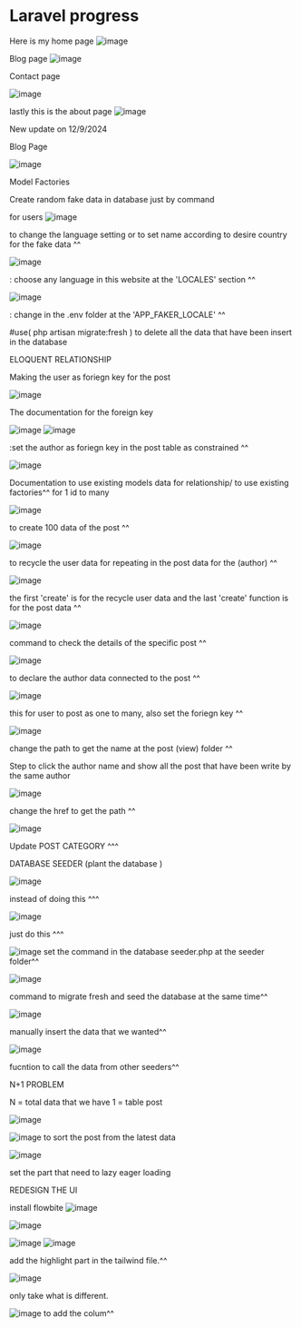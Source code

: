 # Laravel progress
 Here is my home page
![image](https://github.com/user-attachments/assets/9880c338-f33d-464d-bb51-85c2be238e3b)

Blog page
![image](https://github.com/user-attachments/assets/473b79ed-b7a6-4519-8d8b-52468360e776)

Contact page

![image](https://github.com/user-attachments/assets/ee755173-c9f5-4514-9a1c-0fd1e597ef82)

lastly this is the about page
![image](https://github.com/user-attachments/assets/aea4c6d5-e376-4b1e-8894-09a7395474b3)

New update on 12/9/2024

Blog Page 

![image](https://github.com/user-attachments/assets/9b10a27f-358b-401c-9371-941b17f1eb37)


Model Factories

Create random fake data in database just by command

for users
![image](https://github.com/user-attachments/assets/c54bc558-13cb-45e7-99ab-07b18e9b1105)

to change the language setting or to set name according to desire country for the fake data ^^

![image](https://github.com/user-attachments/assets/17db301e-8a14-4410-866c-b6ae6b733ba1)

: choose any language in this website at the 'LOCALES' section ^^

![image](https://github.com/user-attachments/assets/506ae2a3-e133-4491-87f6-74cb6a18ef1d)

: change in the .env folder at the 'APP_FAKER_LOCALE' ^^

#use( php artisan migrate:fresh ) to delete all the data that have been insert in the database

ELOQUENT RELATIONSHIP

 Making the user as foriegn key for the post

![image](https://github.com/user-attachments/assets/2745e3b9-9f63-4d9b-a957-2d50d77b3c25)

The documentation for the foreign key 

![image](https://github.com/user-attachments/assets/5f862ef5-670f-4448-9e4b-3dff8358f2a9)
![image](https://github.com/user-attachments/assets/726bff61-db3c-4870-a890-9bc9778864c0)


:set the author as foriegn key in the post table as constrained ^^

![image](https://github.com/user-attachments/assets/b45df178-7d42-4adb-9ed1-3635c4ac2a0e)

Documentation to use existing models data for relationship/ to use existing factories^^
for 1 id to many 

![image](https://github.com/user-attachments/assets/5a124c17-eba8-434e-8b0c-6caa0282c658)


to create 100 data of the post ^^

![image](https://github.com/user-attachments/assets/b5507786-156b-476f-b3eb-5c4a77ca83cb)


to recycle the user data for repeating in the post data for the (author) ^^

![image](https://github.com/user-attachments/assets/9b4aa063-d10d-4701-a25f-1790e5a192d1)


the first 'create' is for the recycle user data and the last 'create' function is for the post data ^^

![image](https://github.com/user-attachments/assets/8318f776-fc0f-4798-9dd4-6b9a1390b905)

command to check the details of the specific post ^^

![image](https://github.com/user-attachments/assets/cd351d8d-7763-462d-b859-941783443797)

to declare the author data connected to the post ^^

![image](https://github.com/user-attachments/assets/364acbfb-109f-4ffb-af12-f5bd7c28b8fe)

this for user to post as one to many, also set the foriegn key  ^^

![image](https://github.com/user-attachments/assets/63a5f1fb-ba44-4f06-a285-85b02cb84824)

change the path to get the name at the post (view) folder ^^

Step to click the author name and show all the post that have been write by the same author 

![image](https://github.com/user-attachments/assets/f9863aab-be5d-4c02-a5e1-471bdb86a744)

change the href to get the path ^^

![image](https://github.com/user-attachments/assets/fd8cf2b8-0a6a-46c8-b7d1-159c77533492)

Update POST CATEGORY ^^^

DATABASE SEEDER
(plant the database )

![image](https://github.com/user-attachments/assets/9b4aa063-d10d-4701-a25f-1790e5a192d1)

instead of doing this ^^^

![image](https://github.com/user-attachments/assets/63282620-c1a5-46b3-a9d4-c688e0e67d6c)

just do this ^^^

![image](https://github.com/user-attachments/assets/0c9936e7-0e4f-4a30-a03c-96006858871c)
set the command in the database seeder.php at the seeder folder^^

![image](https://github.com/user-attachments/assets/065eb633-6741-4e80-8166-716f3730a29c)

command to migrate fresh and seed the database at the same time^^

![image](https://github.com/user-attachments/assets/ea323153-9a70-4031-9d55-026795d7e7b4)

manually insert the data that we wanted^^

![image](https://github.com/user-attachments/assets/c3d9eca8-2394-4d93-ba7a-63b593f8c515)

fucntion to call the data from other seeders^^

N+1 PROBLEM

N = total data that we have 
1 = table post

![image](https://github.com/user-attachments/assets/f8badc58-df23-4d37-861e-a075c7da8b5e)

![image](https://github.com/user-attachments/assets/bfe1b03c-58e1-4c11-afb8-ade0c5636743)
 to sort the post from the latest data

![image](https://github.com/user-attachments/assets/2a51d95b-c35a-46f0-9db0-6de43bcf9557)

set the part that need to lazy eager loading

REDESIGN THE UI

install flowbite
![image](https://github.com/user-attachments/assets/0f5834e9-62d5-4ac6-933d-3018f5832056)

![image](https://github.com/user-attachments/assets/07e82c1f-1793-422b-bb36-72eaa2e82fb0)

![image](https://github.com/user-attachments/assets/f4baf1ab-811c-46f2-9889-ba085af6e033)
![image](https://github.com/user-attachments/assets/f7705e90-d10f-4f1c-a176-8056b92a7ea7)

add the highlight part in the tailwind file.^^

![image](https://github.com/user-attachments/assets/c4542cc7-5142-4add-9e08-98a236723b84)

only take what is different.

![image](https://github.com/user-attachments/assets/a2d3fd05-b133-45ba-be3f-9545b34b681d)
to add the colum^^



